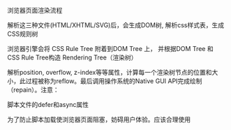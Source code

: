 浏览器页面渲染流程

<!-- --------------------------------- -->

解析这三种文件(HTML/XHTML/SVG)后，会生成DOM树,
解析css样式表，生成CSS规则树

浏览器引擎会将 CSS Rule Tree 附着到DOM Tree 上，
并根据DOM Tree 和 CSS Rule Tree构造 Rendering Tree（渲染树）

解析position, overflow, z-index等等属性，计算每一个渲染树节点的位置和大小，此过程被称为reflow。最后调用操作系统的Native GUI API完成绘制（repain）。注意：

<!-- ---------------------------------- -->


脚本文件的defer和async属性

为了防止脚本加载使浏览器页面阻塞，妨碍用户体验。应该合理使用<script>标签的defer属性和async属性。这两个属性用于调整脚本的下载和执行顺序，使其不阻塞页面加载。

defer：开启新的线程下载脚本文件，并使脚本在文档解析完成后执行。

    defer只适用于外联脚本，如果script标签没有指定src属性，只是内联脚本，不要使用defer
    如果有多个声明了defer的脚本，则会按顺序下载和执行
    defer脚本会在DOMContentLoaded和load事件之前执行

async：异步下载脚本文件，下载完毕立即解释执行代码。 HTML5的新增属性。

    只适用于外联脚本，这一点和defer一致
    如果有多个声明async的脚本，其下载和执行都是异步的，不能确保彼此的先后顺序
    async会在load事件之前执行，但并不能确保与DOMContentLoaded的执行先后顺序








浏览器从HTTP服务器获取html文档，到呈现页面给用户，会经过以下几个步骤：

1、解析文档构建DOM树
浏览器的解析内容可以分为三个部分：

HTML/XHTML/SVG：解析这三种文件后，会生成DOM树（DOM Tree）
CSS：解析样式表，生成CSS规则树（CSS Rule Tree）
JavaScript：解析脚本，通过DOM API和CSSOM API操作DOM Tree和CSS Rule Tree，与用户进行交互。
以上三类文件的执行顺序会根据其在文档中的位置及其标签属性的不同而有异同，具体在后文进行讨论。

2、构建渲染树
解析文档完成后，浏览器引擎会将 CSS Rule Tree 附着到DOM Tree 上，
并根据DOM Tree 和 CSS Rule Tree构造 Rendering Tree（渲染树）。此处需要注意：

Render Tree和DOM Tree的区别在于，类似Head或display：node之类的东西不会放在渲染树中；
将CSS Rule Tree匹配到DOM Tree需要解析CSS的选择器，为了提高该过程的性能，DOM树应该尽量小，CSS Selector应该尽量使用id和class，避免过度层叠。

3、布局与绘制渲染树
解析position, overflow, z-index等等属性，计算每一个渲染树节点的位置和大小，
此过程被称为reflow。最后调用操作系统的Native GUI API完成绘制（repain）.注意：

渲染树的节点，在Gecko中称为frame，而在webkit中称为renderer；
reflow和repaint是两个不同的概念，其区别会在后文进行探讨。
脚本和样式文件对页面渲染的影响
浏览器从服务器获取文档并从上到下进行解析，在脚本文件标签不包含defer和async属性的情况下，会按照如下规则执行文档内容：

解析html文档，遇到HTML标签时，构建DOM树
在构建DOM的过程中，如果遇到外联的样式声明或脚本声明，则暂停文档解析，创建新的网络连接，开始下载样式文件和脚本文件
样式文件下载完成后，构建CSS Rule DOM，脚本文件下载完成后，解释并立即执行。
构建DOM的同时，结合CSS规则树完成页面渲染。
如果DOM树先于CSS规则树构建完成，则在CSS规则树构建完成后，页面会发生一次重绘，将新构建的CSS规则应用于渲染树。